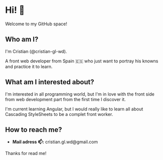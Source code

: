 <h1>Hi! 👋</h1>
Welcome to my GitHub space!

<h2>Who am I?</h2>
I'm Cristian (@cristian-gl-wd).

A front web developer from Spain 🇪🇸 who just want to portray his knowns and practice it to learn.

<h2>What am I interested about?</h2>

I'm interested in all programming world, but I'm in love with the front side from web development part from the first time I discover it.

I'm current learning Angular, but I would really like to learn all about Cascading StyleSheets to be a complet front worker.

<h2>How to reach me?</h2>
<ul>
  <li>
    <b>Mail adress 📫:</b> cristian.gl.wd@gmail.com
  </li>
</ul>


Thanks for read me!
